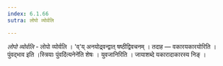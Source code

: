 ```yaml
---
index: 6.1.66
sutra: लोपो व्योर्वलि

---
```

_लोपो व्योर्वलि_ - लोपो व्योर्वलि । 'व्'य् अनयोद्र्वन्द्वात् षष्ठीद्विवचनम् । तदाह — वकारयकारयोरिति । पुंवद्भाव इति ।स्त्रियाः पुंवदि॑त्यनेने॑ति शेषः । युवजानिरिति । जायाशब्दे यकारादाकारस्य निङ् ।